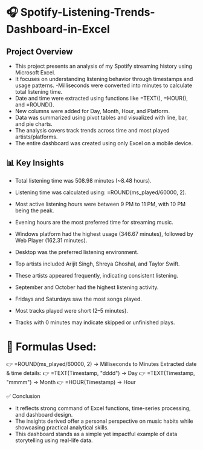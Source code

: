 # 🎧 Spotify-Listening-Trends-Dashboard-in-Excel
## Project Overview 

- This project presents an analysis of my Spotify streaming history using Microsoft Excel.
- It focuses on understanding listening behavior through timestamps and usage patterns.
-Milliseconds were converted into minutes to calculate total listening time.
- Date and time were extracted using functions like =TEXT(), =HOUR(), and =ROUND().
- New columns were added for Day, Month, Hour, and Platform.
- Data was summarized using pivot tables and visualized with line, bar, and pie charts.
- The analysis covers track trends across time and most played artists/platforms.
- The entire dashboard was created using only Excel on a mobile device.

## 📊 Key Insights

- Total listening time was 508.98 minutes (~8.48 hours).

- Listening time was calculated using: =ROUND(ms_played/60000, 2).

- Most active listening hours were between 9 PM to 11 PM, with 10 PM being the peak.

- Evening hours are the most preferred time for streaming music.

- Windows platform had the highest usage (346.67 minutes), followed by Web Player (162.31 minutes).

- Desktop was the preferred listening environment.

- Top artists included Arijit Singh, Shreya Ghoshal, and Taylor Swift.

- These artists appeared frequently, indicating consistent listening.

- September and October had the highest listening activity.

- Fridays and Saturdays saw the most songs played.

- Most tracks played were short (2–5 minutes).

- Tracks with 0 minutes may indicate skipped or unfinished plays.
# 🧠 Formulas Used:
👉 =ROUND(ms_played/60000, 2) → Milliseconds to Minutes
Extracted date & time details:
👉 =TEXT(Timestamp, "dddd") → Day
👉 =TEXT(Timestamp, "mmmm") → Month
👉 =HOUR(Timestamp) → Hour

✅ Conclusion
- It reflects strong command of Excel functions, time-series processing, and dashboard design. 
- The insights derived offer a personal perspective on music habits while showcasing practical analytical skills.
-  This dashboard stands as a simple yet impactful example of data storytelling using real-life data.
